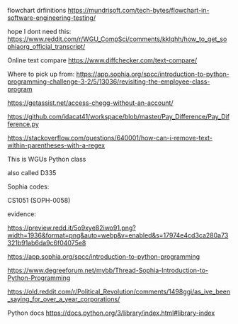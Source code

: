 flowchart drfinitions
https://mundrisoft.com/tech-bytes/flowchart-in-software-engineering-testing/

hope I dont need this:
https://www.reddit.com/r/WGU_CompSci/comments/kklqhh/how_to_get_sophiaorg_official_transcript/

Online text compare
https://www.diffchecker.com/text-compare/

Where to pick up from:
https://app.sophia.org/spcc/introduction-to-python-programming-challenge-3-2/5/13036/revisiting-the-employee-class-program


https://getassist.net/access-chegg-without-an-account/

https://github.com/idacat41/workspace/blob/master/Pay_Difference/Pay_Difference.py

https://stackoverflow.com/questions/640001/how-can-i-remove-text-within-parentheses-with-a-regex

This is WGUs Python class

also called D335

Sophia codes:

CS1051 (SOPH-0058)

evidence:

https://preview.redd.it/5o9xye82iwo91.png?width=1936&format=png&auto=webp&v=enabled&s=17974e4cd3ca280a73321b91ab6da9c6f04075e8

https://app.sophia.org/spcc/introduction-to-python-programming

https://www.degreeforum.net/mybb/Thread-Sophia-Introduction-to-Python-Programming

https://old.reddit.com/r/Political_Revolution/comments/1498ggi/as_ive_been_saying_for_over_a_year_corporations/


Python docs
https://docs.python.org/3/library/index.html#library-index
